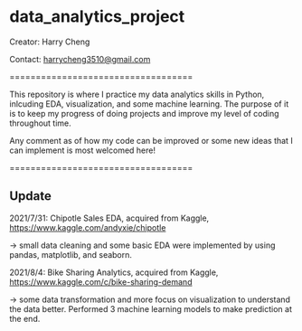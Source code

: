 # data_analytics_project

Creator: Harry Cheng

Contact: harrycheng3510@gmail.com


===================================

This repository is where I practice my data analytics skills in Python, inlcuding EDA, visualization, and some machine learning. The purpose of it is to keep my progress of doing projects and improve my level of coding throughout time. 

Any comment as of how my code can be improved or some new ideas that I can implement is most welcomed here!

===================================


## Update
2021/7/31: Chipotle Sales EDA, acquired from Kaggle, https://www.kaggle.com/andyxie/chipotle

  -> small data cleaning and some basic EDA were implemented by using pandas, matplotlib, and seaborn.
  
2021/8/4: Bike Sharing Analytics, acquired from Kaggle, https://www.kaggle.com/c/bike-sharing-demand

  -> some data transformation and more focus on visualization to understand the data better. Performed 3 machine learning models to make prediction at the end. 
